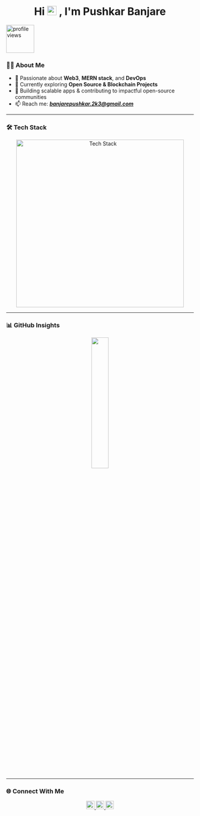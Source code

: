 <h1 align="center">
    Hi
    <img src="https://media.giphy.com/media/hvRJCLFzcasrR4ia7z/giphy.gif" width="25" alt="wave hand gif">
    , I'm Pushkar Banjare
</h1>

<p align="left">
    <img src="https://hits.sh/github.com/pushkarbanjare.svg?style=flat&label=Visitors&color=ff007f&labelColor=282a36" alt="profile views" width="75">
</p>

### 🧑‍💻 About Me

- 🚀 Passionate about **Web3**, **MERN stack**, and **DevOps**
- 🌱 Currently exploring **Open Source & Blockchain Projects**
- 🎯 Building scalable apps & contributing to impactful open-source communities
- 📫 Reach me: ***banjarepushkar.2k3@gmail.com***

---

### 🛠️ Tech Stack
<p align="center">
  <img 
    src="https://skillicons.dev/icons?i=c,cpp,java,python,js,ts,html,css,react,nextjs,tailwind,nodejs,express,mongodb,postgres,mysql,firebase,linux,git,github,bash,vscode,postman,vercel,netlify,tensorflow&perline=13" 
    alt="Tech Stack"
    width="450"
  />
</p>

---

### 📊 GitHub Insights
<p align="center">
  <img width="30%" src="https://github-readme-stats.vercel.app/api/top-langs/?username=pushkarbanjare&layout=compact&theme=dracula&hide_border=true" />
</p>

---

### 🌐 Connect With Me
<p align="center">
  <a href="https://linkedin.com/in/pushkarbanjare" target="_blank">
    <img src="https://img.shields.io/badge/LinkedIn-0F66C2?style=for-the-badge&logoColor=white"height="22"/>
  </a>
  <a href="https://twitter.com/pushkarbanjare" target="_blank">
    <img src="https://img.shields.io/badge/Twitter-1A8CD8?style=for-the-badge&logoColor=white"height="22"/>
  </a>
  <a href="https://leetcode.com/pushkarbanjare" target="_blank">
    <img src="https://img.shields.io/badge/LeetCode-D47F15?style=for-the-badge&logoColor=white"height="22"/>
  </a>
</p>